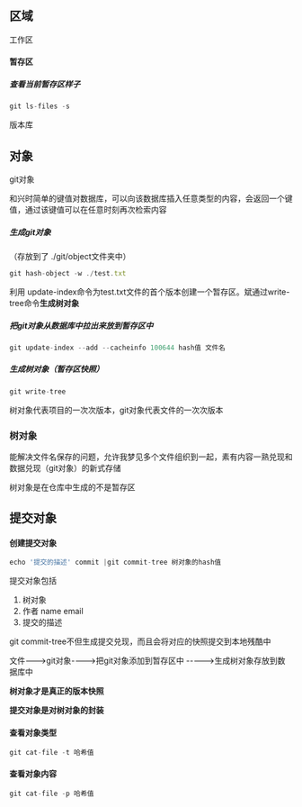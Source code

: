 ## 区域

工作区

#### 暂存区

##### 查看当前暂存区样子

```js
git ls-files -s
```

版本库

## 对象

git对象

和兴时简单的键值对数据库，可以向该数据库插入任意类型的内容，会返回一个键值，通过该键值可以在任意时刻再次检索内容

##### **生成git对象** 

（存放到了 ./git/object文件夹中）

```js
git hash-object -w ./test.txt
```

利用 update-index命令为test.txt文件的首个版本创建一个暂存区。斌通过write-tree命令**生成树对象**

##### 把git对象从数据库中拉出来放到暂存区中

```js
git update-index --add --cacheinfo 100644 hash值 文件名
```

##### 生成树对象（暂存区快照）

```js
git write-tree
```

树对象代表项目的一次次版本，git对象代表文件的一次次版本

### 树对象

能解决文件名保存的问题，允许我梦见多个文件组织到一起，素有内容一熟兑现和数据兑现（git对象）的新式存储

树对象是在仓库中生成的不是暂存区



## 提交对象

#### 创建提交对象

```js
echo '提交的描述' commit |git commit-tree 树对象的hash值
```

提交对象包括

1. 树对象
2. 作者 name email 
3. 提交的描述

git commit-tree不但生成提交兑现，而且会将对应的快照提交到本地残酷中

文件--->git对象---->把git对象添加到暂存区中 ----->生成树对象存放到数据库中

**树对象才是真正的版本快照**

**提交对象是对树对象的封装**



#### **查看对象类型**

```js
git cat-file -t 哈希值
```

#### **查看对象内容**

```js
git cat-file -p 哈希值
```

